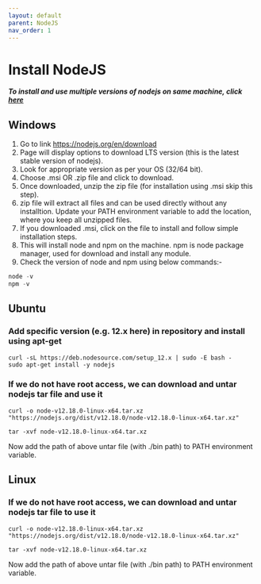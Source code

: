 ```yaml
---
layout: default
parent: NodeJS
nav_order: 1
---
```

# Install NodeJS

***To install and use multiple versions of nodejs on same machine, click [here](./install_nvm.md)***

## Windows

1. Go to link <https://nodejs.org/en/download>
2. Page will display options to download LTS version (this is the latest stable version of nodejs).
3. Look for appropriate version as per your OS (32/64 bit).
4. Choose .msi OR .zip file and click to download.
5. Once downloaded, unzip the zip file (for installation using .msi skip this step).
6. zip file will extract all files and can be used directly without any installtion. Update your PATH environment variable to add the location, where you keep all unzipped files.
7. If you downloaded .msi, click on the file to install and follow simple installation steps.
8. This will install node and npm on the machine. npm is node package manager, used for download and install any module.
9. Check the version of node and npm using below commands:-  

```js
node -v
npm -v
```

## Ubuntu

### Add specific version (e.g. 12.x here) in repository and install using apt-get

```shell
curl -sL https://deb.nodesource.com/setup_12.x | sudo -E bash -
sudo apt-get install -y nodejs
```

### If we do not have root access, we can download and untar nodejs tar file and use it

```shell
curl -o node-v12.18.0-linux-x64.tar.xz "https://nodejs.org/dist/v12.18.0/node-v12.18.0-linux-x64.tar.xz"

tar -xvf node-v12.18.0-linux-x64.tar.xz
```

Now add the path of above untar file (with ./bin path) to PATH environment variable.

## Linux

### If we do not have root access, we can download and untar nodejs tar file to use it

```shell
curl -o node-v12.18.0-linux-x64.tar.xz "https://nodejs.org/dist/v12.18.0/node-v12.18.0-linux-x64.tar.xz"

tar -xvf node-v12.18.0-linux-x64.tar.xz
```

Now add the path of above untar file (with ./bin path) to PATH environment variable.
